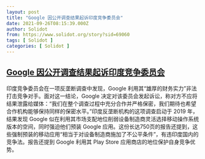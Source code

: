 ```yaml
---
layout: post
title: "Google 因公开调查结果起诉印度竞争委员会"
date: 2021-09-26T08:15:39.000Z
author: Solidot
from: https://www.solidot.org/story?sid=69060
tags: [ Solidot ]
categories: [ Solidot ]
---
```

<!--1632644139000-->
[Google 因公开调查结果起诉印度竞争委员会](https://www.solidot.org/story?sid=69060)
------

<div>
印度竞争委员会在一项反垄断调查中发现，Google 利用其“雄厚的财务实力”非法打击竞争对手。面对这一结论，Google 决定对该委员会发起诉讼，称对方不应将结果泄露给媒体：“我们在整个调查过程中充分合作并严格保密，我们期待也希望合作机构能够保持同样的保密水平。”印度反垄断机构的这项调查启动于 2019 年，结果发现 Google 似在利用其市场支配地位削弱设备制造商灵活选择移动操作系统版本的空间，同时强迫他们预装 Google 应用。这份长达750页的报告还提到，这些强制预装的移动应用“相当于对设备制造商施加了不公平条件”，有违印度国内的竞争法。报告还提到 Google 利用其 Play Store 应用商店的地位保护自身竞争优势。
</div>
